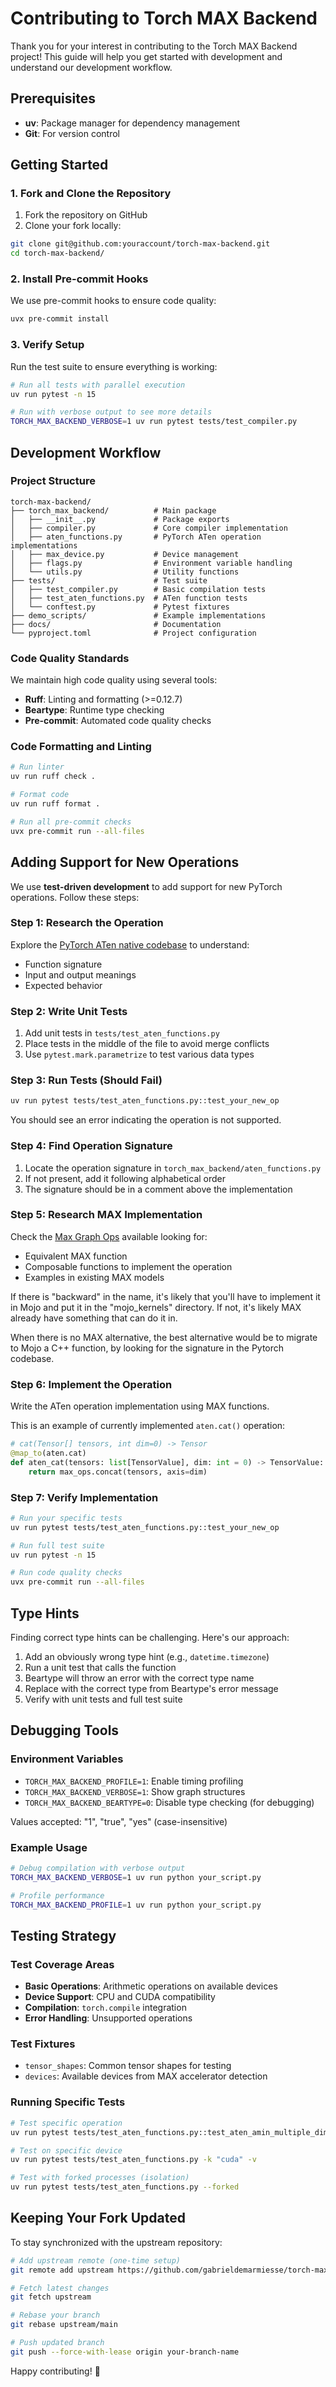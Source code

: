 # Contributing to Torch MAX Backend

Thank you for your interest in contributing to the Torch MAX Backend project! This guide will help you get started with development and understand our development workflow.

## Prerequisites

- **uv**: Package manager for dependency management
- **Git**: For version control

## Getting Started

### 1. Fork and Clone the Repository

1. Fork the repository on GitHub
2. Clone your fork locally:

```bash
git clone git@github.com:youraccount/torch-max-backend.git
cd torch-max-backend/
```

### 2. Install Pre-commit Hooks

We use pre-commit hooks to ensure code quality:

```bash
uvx pre-commit install
```

### 3. Verify Setup

Run the test suite to ensure everything is working:

```bash
# Run all tests with parallel execution
uv run pytest -n 15

# Run with verbose output to see more details
TORCH_MAX_BACKEND_VERBOSE=1 uv run pytest tests/test_compiler.py
```

## Development Workflow

### Project Structure

```
torch-max-backend/
├── torch_max_backend/          # Main package
│   ├── __init__.py             # Package exports
│   ├── compiler.py             # Core compiler implementation
│   ├── aten_functions.py       # PyTorch ATen operation implementations
│   ├── max_device.py           # Device management
│   ├── flags.py                # Environment variable handling
│   └── utils.py                # Utility functions
├── tests/                      # Test suite
│   ├── test_compiler.py        # Basic compilation tests
│   ├── test_aten_functions.py  # ATen function tests
│   └── conftest.py             # Pytest fixtures
├── demo_scripts/               # Example implementations
├── docs/                       # Documentation
└── pyproject.toml              # Project configuration
```

### Code Quality Standards

We maintain high code quality using several tools:

- **Ruff**: Linting and formatting (>=0.12.7)
- **Beartype**: Runtime type checking
- **Pre-commit**: Automated code quality checks

### Code Formatting and Linting

```bash
# Run linter
uv run ruff check .

# Format code
uv run ruff format .

# Run all pre-commit checks
uvx pre-commit run --all-files
```

## Adding Support for New Operations

We use **test-driven development** to add support for new PyTorch operations. Follow these steps:

### Step 1: Research the Operation

Explore the [PyTorch ATen native codebase](https://github.com/pytorch/pytorch/tree/main/aten/src/ATen/native) to understand:
- Function signature
- Input and output meanings
- Expected behavior

### Step 2: Write Unit Tests

1. Add unit tests in `tests/test_aten_functions.py`
2. Place tests in the middle of the file to avoid merge conflicts
3. Use `pytest.mark.parametrize` to test various data types

### Step 3: Run Tests (Should Fail)

```bash
uv run pytest tests/test_aten_functions.py::test_your_new_op
```

You should see an error indicating the operation is not supported.

### Step 4: Find Operation Signature

1. Locate the operation signature in `torch_max_backend/aten_functions.py`
2. If not present, add it following alphabetical order
3. The signature should be in a comment above the implementation

### Step 5: Research MAX Implementation

Check the [Max Graph Ops](https://docs.modular.com/max/api/python/graph/ops/) available looking for:

- Equivalent MAX function
- Composable functions to implement the operation
- Examples in existing MAX models

If there is "backward" in the name, it's likely that you'll have to implement it in Mojo and put it in the "mojo_kernels" directory. If not, it's likely MAX already have something that can do it in.

When there is no MAX alternative, the best alternative would be to migrate to Mojo a C++ function, by looking for the signature in the Pytorch codebase.

### Step 6: Implement the Operation

Write the ATen operation implementation using MAX functions.

This is an example of currently implemented `aten.cat()` operation:
```python
# cat(Tensor[] tensors, int dim=0) -> Tensor
@map_to(aten.cat)
def aten_cat(tensors: list[TensorValue], dim: int = 0) -> TensorValue:
    return max_ops.concat(tensors, axis=dim)
```

### Step 7: Verify Implementation

```bash
# Run your specific tests
uv run pytest tests/test_aten_functions.py::test_your_new_op

# Run full test suite
uv run pytest -n 15

# Run code quality checks
uvx pre-commit run --all-files
```

## Type Hints

Finding correct type hints can be challenging. Here's our approach:

1. Add an obviously wrong type hint (e.g., `datetime.timezone`)
2. Run a unit test that calls the function
3. Beartype will throw an error with the correct type name
4. Replace with the correct type from Beartype's error message
5. Verify with unit tests and full test suite

## Debugging Tools

### Environment Variables

- `TORCH_MAX_BACKEND_PROFILE=1`: Enable timing profiling
- `TORCH_MAX_BACKEND_VERBOSE=1`: Show graph structures
- `TORCH_MAX_BACKEND_BEARTYPE=0`: Disable type checking (for debugging)

Values accepted: "1", "true", "yes" (case-insensitive)

### Example Usage

```bash
# Debug compilation with verbose output
TORCH_MAX_BACKEND_VERBOSE=1 uv run python your_script.py

# Profile performance
TORCH_MAX_BACKEND_PROFILE=1 uv run python your_script.py
```

## Testing Strategy

### Test Coverage Areas

- **Basic Operations**: Arithmetic operations on available devices
- **Device Support**: CPU and CUDA compatibility
- **Compilation**: `torch.compile` integration
- **Error Handling**: Unsupported operations

### Test Fixtures

- `tensor_shapes`: Common tensor shapes for testing
- `devices`: Available devices from MAX accelerator detection

### Running Specific Tests

```bash
# Test specific operation
uv run pytest tests/test_aten_functions.py::test_aten_amin_multiple_dims -v

# Test on specific device
uv run pytest tests/test_aten_functions.py -k "cuda" -v

# Test with forked processes (isolation)
uv run pytest tests/test_aten_functions.py --forked
```

## Keeping Your Fork Updated

To stay synchronized with the upstream repository:

```bash
# Add upstream remote (one-time setup)
git remote add upstream https://github.com/gabrieldemarmiesse/torch-max-backend.git

# Fetch latest changes
git fetch upstream

# Rebase your branch
git rebase upstream/main

# Push updated branch
git push --force-with-lease origin your-branch-name
```

Happy contributing! 🚀
